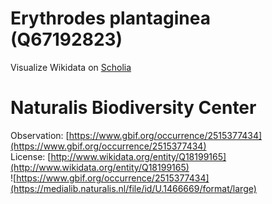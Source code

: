 
Erythrodes plantaginea (Q67192823)
==================================
  
Visualize Wikidata on [Scholia](https://scholia.toolforge.org/taxon/Q67192823)
# Naturalis Biodiversity Center
  
Observation: [https://www.gbif.org/occurrence/2515377434](https://www.gbif.org/occurrence/2515377434)  
License: [http://www.wikidata.org/entity/Q18199165](http://www.wikidata.org/entity/Q18199165)  
![https://www.gbif.org/occurrence/2515377434](https://medialib.naturalis.nl/file/id/U.1466669/format/large)